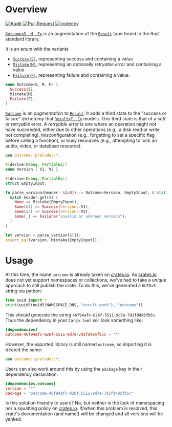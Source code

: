# Overview

[![Audit][audit-badge-svg]][audit-badge-yml]
[![Pull Request][pull-request-badge-svg]][pull-request-badge-yml]
[![codecov][codecov-badge-svg]][codecov-badge-lnk]

[`Outcome<S, M, F>`][`Outcome`] is an augmentation of the [`Result`] type
found in the Rust standard library.

It is an enum with the variants
 - [`Success(S)`], representing success and containing a value
 - [`Mistake(M)`], representing an optionally *retryable error* and
    containing a value
 - [`Failure(F)`], representing failure and containing a value.

```rust
enum Outcome<S, M, F> {
  Success(S),
  Mistake(M),
  Failure(F),
}
```

[`Outcome`] is an *augmentation* to [`Result`]. It adds a third state to
the "success or failure" dichotomy that [`Result<T, E>`][`Result`] models.
This third state is that of a *soft* or *retryable* error. A *retryable*
error is one where an operation might not have succeeded, either due to
other operations (e.g., a disk read or write not completing),
misconfiguration (e.g., forgetting to set a specific flag before calling a
function), or busy resources (e.g., attempting to lock an audio, video, or
database resource).

```rust
use outcome::prelude::*;

#[derive(Debug, PartialEq)]
enum Version { V1, V2 }

#[derive(Debug, PartialEq)]
struct EmptyInput;

fn parse_version(header: &[u8]) -> Outcome<Version, EmptyInput, &'static str> {
  match header.get(0) {
    None => Mistake(EmptyInput),
    Some(&1) => Success(Version::V1),
    Some(&2) => Success(Version::V2),
    Some(_) => Failure("invalid or unknown version"),
  }
}

let version = parse_version(&[]);
assert_eq!(version, Mistake(EmptyInput));
```

# Usage

At this time, the name `outcome` is already taken on [crates.io]. As
[crates.io] does not yet support namespaces or collections, we've had to
take a *unique* approach to still publish the crate. To do this, we've
generated a `UUIDv5` string via python:

```python
from uuid import *
print(uuid5(uuid5(NAMESPACE_DNS, "occult.work"), "outcome"))
```

This *should* generate the string `46f94afc-026f-5511-9d7e-7d1fd495fb5c`.
Thus the dependency in your `Cargo.toml` will look something like:

```toml
[dependencies]
outcome-46f94afc-026f-5511-9d7e-7d1fd495fb5c = "*"
```

However, the exported library is still named `outcome`, so importing it is
treated the same:

```rust
use outcome::prelude::*;
```

Users can also work around this by using the `package` key in their
dependency declaration:

```toml
[dependencies.outcome]
version = "*"
package = "outcome-46f94afc-026f-5511-9d7e-7d1fd495fb5c"
```

Is this solution friendly to users? No, but neither is the lack of
namespacing nor a squatting policy on [crates.io]. If/when this problem is
resolved, this crate's documentation (and name!) will be changed and all
versions will be yanked.

[`Result`]: core::result::Result

[`Outcome`]: crate::prelude::Outcome

[`Success(S)`]: crate::prelude::Success
[`Mistake(M)`]: crate::prelude::Mistake
[`Failure(F)`]: crate::prelude::Failure

[crates.io]: https://crates.io
[`eyre`]: https://crates.io/crates/eyre

[pull-request-badge-svg]: https://github.com/bruxisma/outcome/actions/workflows/pull-request.yml/badge.svg
[pull-request-badge-yml]: https://github.com/bruxisma/outcome/actions/workflows/pull-request.yml
[codecov-badge-svg]: https://codecov.io/gh/bruxisma/outcome/branch/main/graph/badge.svg
[codecov-badge-lnk]: https://codecov.io/gh/bruxisma/outcome
[audit-badge-svg]: https://github.com/bruxisma/outcome/actions/workflows/audit.yml/badge.svg
[audit-badge-yml]: https://github.com/bruxisma/outcome/actions/workflows/audit.yml
